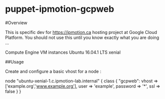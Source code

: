 # puppet-ipmotion-gcpweb

#Overview

This is specific dev for https://ipmotion.ca hosting project at Google Cloud Platform.
You should not use this until you know exactly what you are doing ...

Compute Engine
VM instances
Ubuntu 16.04.1 LTS xenial

##Usage

Create and configure a basic vhost for a node :

node "ubuntu-xenial-1.c.ipmotion-lab.internal" {
  class { "gcpweb":
    vhost    =>  ['example.org','www.example.org'],
    user     => 'example',
    password => '*',
    ssl      => false
  }
}
